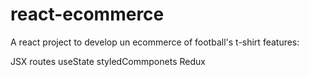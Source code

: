 # react-ecommerce
A react project to develop un ecommerce of football's t-shirt
features:

JSX
routes
useState
styledCommponets
Redux
